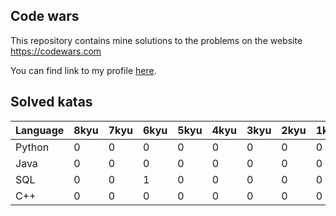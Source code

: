 ## Code wars

This repository contains mine solutions to the problems on the website https://codewars.com

You can find link to my profile [here](https://www.codewars.com/users/Symbios).

## Solved katas

| Language      | 8kyu          | 7kyu          | 6kyu          | 5kyu          | 4kyu          | 3kyu          | 2kyu          | 1kyu          | Total         |
| ------------- | ------------- | ------------- | ------------- | ------------- | ------------- | ------------- | ------------- | ------------- | ------------- |
| Python        | 0             | 0             | 0             | 0             | 0             | 0             | 0             | 0             | 0             | 
| Java          | 0             | 0             | 0             | 0             | 0             | 0             | 0             | 0             | 0             | 
| SQL           | 0             | 0             | 1             | 0             | 0             | 0             | 0             | 0             | 0             | 
| C++           | 0             | 0             | 0             | 0             | 0             | 0             | 0             | 0             | 0             | 